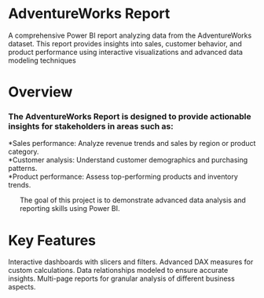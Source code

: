 # AdventureWorks Report 
A comprehensive Power BI report analyzing data from the AdventureWorks dataset. This report provides insights into sales, customer behavior, and product performance using interactive visualizations and advanced data modeling techniques
# Overview
<h3>The AdventureWorks Report is designed to provide actionable insights for stakeholders in areas such as:</h3>
*Sales performance: Analyze revenue trends and sales by region or product category.
</br>
*Customer analysis: Understand customer demographics and purchasing patterns.
</br>
*Product performance: Assess top-performing products and inventory trends.
</br>
<ul>The goal of this project is to demonstrate advanced data analysis and reporting skills using Power BI.</ul>

# Key Features
Interactive dashboards with slicers and filters.
Advanced DAX measures for custom calculations.
Data relationships modeled to ensure accurate insights.
Multi-page reports for granular analysis of different business aspects.


